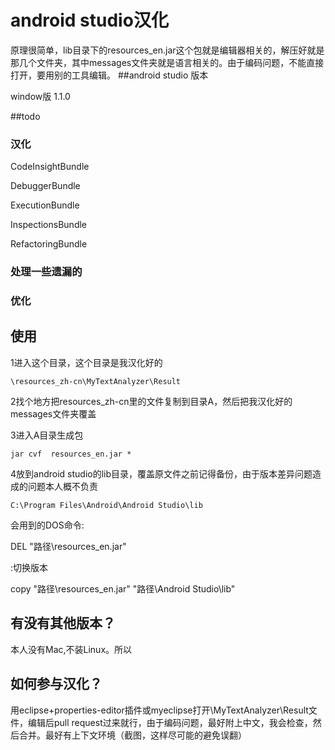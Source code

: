 
# android studio汉化
原理很简单，lib目录下的resources_en.jar这个包就是编辑器相关的，解压好就是那几个文件夹，其中messages文件夹就是语言相关的。由于编码问题，不能直接打开，要用别的工具编辑。
##android studio 版本

window版 1.1.0 

##todo
### 汉化

CodeInsightBundle

DebuggerBundle

ExecutionBundle

InspectionsBundle

RefactoringBundle


### 处理一些遗漏的
### 优化


## 使用

1进入这个目录，这个目录是我汉化好的

`\resources_zh-cn\MyTextAnalyzer\Result`

2找个地方把resources_zh-cn里的文件复制到目录A，然后把我汉化好的messages文件夹覆盖

3进入A目录生成包

`jar cvf  resources_en.jar * `


4放到android studio的lib目录，覆盖原文件之前记得备份，由于版本差异问题造成的问题本人概不负责

`C:\Program Files\Android\Android Studio\lib`

会用到的DOS命令:

DEL "路径\resources_en.jar"

:切换版本

copy "路径\resources_en.jar"  "路径\Android Studio\lib"

## 有没有其他版本？
本人没有Mac,不装Linux。所以

## 如何参与汉化？
用eclipse+properties-editor插件或myeclipse打开\MyTextAnalyzer\Result文件，编辑后pull request过来就行，由于编码问题，最好附上中文，我会检查，然后合并。最好有上下文环境（截图，这样尽可能的避免误翻）
